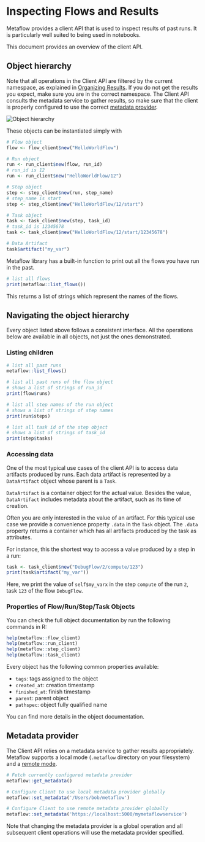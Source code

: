 # Inspecting Flows and Results

Metaflow provides a client API that is used to inspect results of past runs. It is particularly well suited to being used in notebooks.

This document provides an overview of the client API.

## Object hierarchy

Note that all operations in the Client API are filtered by the current namespace, as explained in [Organizing Results](tagging.md). If you do not get the results you expect, make sure you are in the correct namespace. The Client API consults the metadata service to gather results, so make sure that the client is properly configured to use the correct [metadata provider](client.md#metadata-provider).

![Object hierarchy](../.gitbook/assets/hierarchy.png)

These objects can be instantiated simply with

```r
# Flow object
flow <- flow_client$new("HelloWorldFlow") 

# Run object
run <- run_client$new(flow, run_id)  
# run_id is 12
run <- run_client$new("HelloWorldFlow/12") 

# Step object
step <- step_client$new(run, step_name)
# step_name is start
step <- step_client$new("HelloWorldFlow/12/start") 

# Task object
task <- task_client$new(step, task_id)
# task_id is 12345678 
task <- task_client$new("HelloWorldFlow/12/start/12345678") 

# Data Artifact
task$artifact("my_var")
```

Metaflow library has a built-in function to print out all the flows you have run in the past.

```r
# list all flows 
print(metaflow::list_flows())
```

This returns a list of strings which represent the names of the flows.

## Navigating the object hierarchy

Every object listed above follows a consistent interface. All the operations below are available in all objects, not just the ones demonstrated.

### Listing children

```r
# list all past runs
metaflow::list_flows()

# list all past runs of the flow object
# shows a list of strings of run_id
print(flow$runs)

# list all step names of the run object
# shows a list of strings of step names 
print(run$steps)

# list all task id of the step object
# shows a list of strings of task_id
print(step$tasks)
```

### Accessing data

One of the most typical use cases of the client API is to access data artifacts produced by runs. Each data artifact is represented by a `DataArtifact` object whose parent is a `Task`.

`DataArtifact` is a container object for the actual value. Besides the value, `DataArtifact` includes metadata about the artifact, such as its time of creation.

Often you are only interested in the value of an artifact. For this typical use case we provide a convenience property `.data` in the `Task` object. The `.data` property returns a container which has all artifacts produced by the task as attributes.

For instance, this the shortest way to access a value produced by a step in a run:

```r
task <- task_client$new("DebugFlow/2/compute/123")
print(task$artifact("my_var"))
```

Here, we print the value of `self$my_varx` in the step `compute` of the run `2`, task `123` of the flow `DebugFlow`.

### Properties of Flow/Run/Step/Task Objects

You can check the full object documentation by run the following commands in R:

```r
help(metaflow::flow_client)
help(metaflow::run_client)
help(metaflow::step_client)
help(metaflow::task_client)
```

Every object has the following common properties available:

* `tags`: tags assigned to the object
* `created_at`: creation timestamp
* `finished_at`: finish timestamp
* `parent`: parent object
* `pathspec`: object fully qualified name

You can find more details in the object documentation.

## Metadata provider

The Client API relies on a metadata service to gather results appropriately. Metaflow supports a local mode \(`.metaflow` directory on your filesystem\) and a [remote mode](https://github.com/Netflix/metaflow-service).

```r
# Fetch currently configured metadata provider
metaflow::get_metadata()

# Configure Client to use local metadata provider globally
metaflow::set_metadata('/Users/bob/metaflow')

# Configure Client to use remote metadata provider globally
metaflow::set_metadata('https://localhost:5000/mymetaflowservice')
```

Note that changing the metadata provider is a global operation and all subsequent client operations will use the metadata provider specified.

